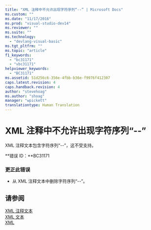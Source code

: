 ```yaml
---
title: "XML 注释中不允许出现字符序列“--” | Microsoft Docs"
ms.custom: ""
ms.date: "11/17/2016"
ms.prod: "visual-studio-dev14"
ms.reviewer: ""
ms.suite: ""
ms.technology: 
  - "devlang-visual-basic"
ms.tgt_pltfrm: ""
ms.topic: "article"
f1_keywords: 
  - "bc31171"
  - "vbc31171"
helpviewer_keywords: 
  - "BC31171"
ms.assetid: 51d256c6-356e-4fbb-b36e-f9976f412307
caps.latest.revision: 4
caps.handback.revision: 4
author: "stevehoag"
ms.author: "shoag"
manager: "wpickett"
translationtype: Human Translation
---
```

# XML 注释中不允许出现字符序列“--”
XML 注释文本包含字符序列“\-\-”，这不受支持。  
  
 **错误 ID：**BC31171  
  
### 更正此错误  
  
-   从 XML 注释文本中删除字符序列“\-\-”。  
  
## 请参阅  
 [XML 注释文本](../../visual-basic/language-reference/xml-literals/xml-comment-literal.md)   
 [XML 文本](../../visual-basic/language-reference/xml-literals/index.md)   
 [XML](../../visual-basic/programming-guide/language-features/xml/index.md)